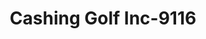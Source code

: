 ---
f_zip-code: 91776
f_state-code: CA
title: Cashing Golf Inc-9116
f_phone: 626-458-1465
f_city-only: San Gabriel
f_address: 425 W Valley Blvd 104 San Gabriel
f_location-unique-id: '9116'
slug: cashing-golf-inc-9116
updated-on: '2024-05-30T13:46:58.046Z'
created-on: '2024-05-30T13:36:59.803Z'
published-on: '2024-05-30T13:54:32.469Z'
f_city-state: cms/city/san-gabriel-ca.md
f_company: cms/company/cashing-golf-inc.md
f_state: cms/state/california.md
layout: '[payday-loan].html'
tags: payday-loan
---